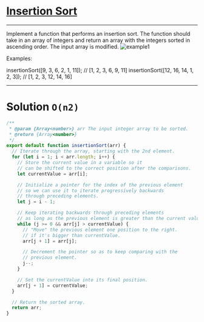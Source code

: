 # [Insertion Sort](https://www.greatfrontend.com/questions/javascript/insertion-sort)

---

Implement a function that performs an insertion sort. The function should take in an array of integers and return an array with the integers sorted in ascending order. The input array is modified.
![example1](https://www.greatfrontend.com/img/questions/insertion-sort/insertion-sort-input-output.png)

Examples:

insertionSort([9, 3, 6, 2, 1, 11]); // [1, 2, 3, 6, 9, 11]
insertionSort([12, 16, 14, 1, 2, 3]); // [1, 2, 3, 12, 14, 16]

---

# Solution `O(n2)`

```javascript
/**
 * @param {Array<number>} arr The input integer array to be sorted.
 * @return {Array<number>}
 */
export default function insertionSort(arr) {
  // Iterate through the array, starting with the 2nd element.
  for (let i = 1; i < arr.length; i++) {
    // Store the current value in a variable so it
    // can be shifted to the correct position after the comparisons.
    let currentValue = arr[i];

    // Initialize a pointer for the index of the previous element
    // so we can use it to iterate progressively backwards
    // through preceding elements.
    let j = i - 1;

    // Keep iterating backwards through preceding elements
    // as long as the previous element is greater than the current value.
    while (j >= 0 && arr[j] > currentValue) {
      // "Move" the previous element one position to the right.
      // if it's bigger than currentValue.
      arr[j + 1] = arr[j];

      // Decrement the pointer so as to keep comparing with the
      // previous element.
      j--;
    }

    // Set the currentValue into its final position.
    arr[j + 1] = currentValue;
  }

  // Return the sorted array.
  return arr;
}
```
